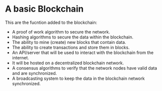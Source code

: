 # A basic Blockchain

This are the fucntion added to the blockchain:
- A proof of work algorithm to secure the network.
- Hashing algorithms to secure the data within the blockchain.
- The ability to mine (create) new blocks that contain data.
- The ability to create transactions and store them in blocks.
- An API/server that will be used to interact with the blockchain from the internet.
- It will be hosted on a decentralized blockchain network.
- A consensus algorithms to verify that the network nodes have valid data and are synchronized.
- A broadcasting system to keep the data in the blockchain network synchronized.
